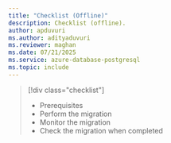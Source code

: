```yaml
---
title: "Checklist (Offline)"
description: Checklist (offline).
author: apduvuri
ms.author: adityaduvuri
ms.reviewer: maghan
ms.date: 07/21/2025
ms.service: azure-database-postgresql
ms.topic: include
---
```

> [!div class="checklist"]
>  
> - Prerequisites
> - Perform the migration
> - Monitor the migration
> - Check the migration when completed